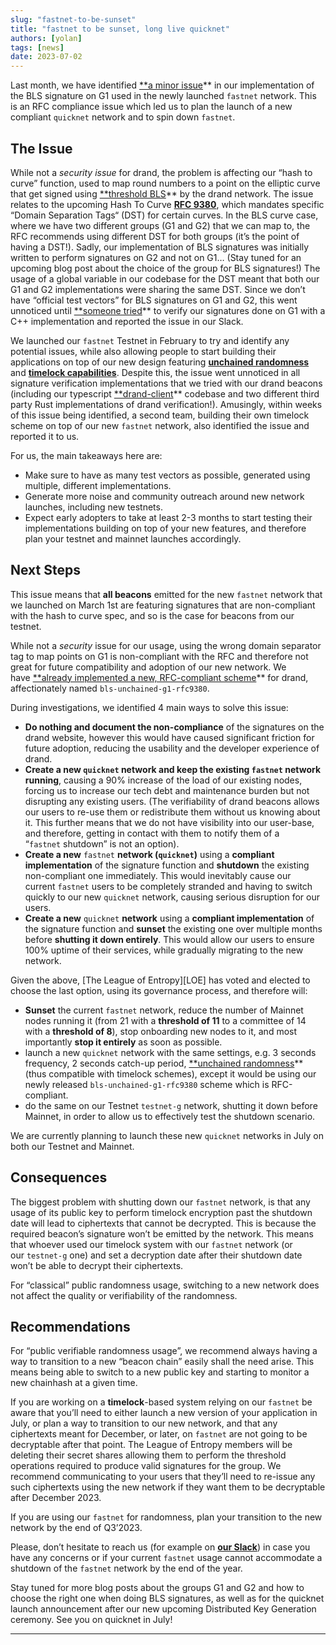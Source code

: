 ```yaml
---
slug: "fastnet-to-be-sunset"
title: "fastnet to be sunset, long live quicknet"
authors: [yolan]
tags: [news]
date: 2023-07-02
---
```


Last month, we have identified [**a minor issue](https://github.com/drand/kyber-bls12381/issues/22)** in our implementation of the BLS signature on G1 used in the newly launched `fastnet` network. This is an RFC compliance issue which led us to plan the launch of a new compliant `quicknet` network and to spin down `fastnet`.

<!-- truncate -->

## The Issue

While not a *security issue* for drand, the problem is affecting our “hash to curve” function, used to map round numbers to a point on the elliptic curve that get signed using [**threshold BLS](https://en.wikipedia.org/wiki/BLS_digital_signature)** by the drand network. The issue relates to the upcoming Hash To Curve [**RFC 9380**](https://www.rfc-editor.org/auth48/rfc9380), which mandates specific “Domain Separation Tags“ (DST) for certain curves. In the BLS curve case, where we have two different groups (G1 and G2) that we can map to, the RFC recommends using different DST for both groups (it’s the point of having a DST!). Sadly, our implementation of BLS signatures was initially written to perform signatures on G2 and not on G1… (Stay tuned for an upcoming blog post about the choice of the group for BLS signatures!) The usage of a global variable in our codebase for the DST meant that both our G1 and G2 implementations were sharing the same DST. Since we don’t have “official test vectors” for BLS signatures on G1 and G2, this went unnoticed until [**someone tried](https://drandworkspace.slack.com/archives/C011JB8NU2E/p1683527867397549?thread_ts=1683197659.071499&cid=C011JB8NU2E)** to verify our signatures done on G1 with a C++ implementation and reported the issue in our Slack.

We launched our `fastnet` Testnet in February to try and identify any potential issues, while also allowing people to start building their applications on top of our new design featuring [**unchained randomness**](https://docs.drand.love/docs/concepts/2-1-concepts-cryptography) and [**timelock capabilities**](/blog/timelock-encryption-is-now-supported-on-drand-mainnet). Despite this, the issue went unnoticed in all signature verification implementations that we tried with our drand beacons (including our typescript [**drand-client](https://github.com/drand/drand-client)** codebase and two different third party Rust implementations of drand verification!). Amusingly, within weeks of this issue being identified, a second team, building their own timelock scheme on top of our new `fastnet` network, also identified the issue and reported it to us.

For us, the main takeaways here are:

- Make sure to have as many test vectors as possible, generated using multiple, different implementations.
- Generate more noise and community outreach around new network launches, including new testnets.
- Expect early adopters to take at least 2-3 months to start testing their implementations building on top of your new features, and therefore plan your testnet and mainnet launches accordingly.

## Next Steps

This issue means that **all beacons** emitted for the new `fastnet` network that we launched on March 1st are featuring signatures that are non-compliant with the hash to curve spec, and so is the case for beacons from our testnet.

While not a *security* issue for our usage, using the wrong domain separator tag to map points on G1 is non-compliant with the RFC and therefore not great for future compatibility and adoption of our new network. We have [**already implemented a new, RFC-compliant scheme](https://github.com/drand/drand/pull/1249)** for drand, affectionately named `bls-unchained-g1-rfc9380`.

During investigations, we identified 4 main ways to solve this issue:

- **Do nothing and document the non-compliance** of the signatures on the drand website, however this would have caused significant friction for future adoption, reducing the usability and the developer experience of drand.
- **Create a new `quicknet` network and keep the existing `fastnet` network running**, causing a 90% increase of the load of our existing nodes, forcing us to increase our tech debt and maintenance burden but not disrupting any existing users. (The verifiability of drand beacons allows our users to re-use them or redistribute them without us knowing about it. This further means that we do not have visibility into our user-base, and therefore, getting in contact with them to notify them of a “`fastnet` shutdown” is not an option).
- **Create a new** `fastnet` **network (`quicknet`)** using a **compliant implementation** of the signature function and **shutdown** the existing non-compliant one immediately. This would inevitably cause our current `fastnet` users to be completely stranded and having to switch quickly to our new `quicknet` network, causing serious disruption for our users.
- **Create a new** `quicknet` **network** using a **compliant implementation** of the signature function and **sunset** the existing one over multiple months before **shutting it down entirely**. This would allow our users to ensure 100% uptime of their services, while gradually migrating to the new network.

Given the above, [The League of Entropy][LOE] has voted and elected to choose the last option, using its governance process, and therefore will:

- **Sunset** the current `fastnet` network, reduce the number of Mainnet nodes running it (from 21 with a **threshold of 11** to a committee of 14 with a **threshold of 8**), stop onboarding new nodes to it, and most importantly **stop it entirely** as soon as possible.
- launch a new `quicknet` network with the same settings, e.g. 3 seconds frequency, 2 seconds catch-up period, [**unchained randomness](/blog/multi-frequency-support-and-timelock-encryption-are-coming-to-drand)** (thus compatible with timelock schemes), except it would be using our newly released `bls-unchained-g1-rfc9380` scheme which is RFC-compliant.
- do the same on our Testnet `testnet-g` network, shutting it down before Mainnet, in order to allow us to effectively test the shutdown scenario.

We are currently planning to launch these new `quicknet` networks in July on both our Testnet and Mainnet.

## Consequences

The biggest problem with shutting down our `fastnet` network, is that any usage of its public key to perform timelock encryption past the shutdown date will lead to ciphertexts that cannot be decrypted. This is because the required beacon’s signature won’t be emitted by the network. This means that whoever used our timelock system with our `fastnet` network (or our `testnet-g` one) and set a decryption date after their shutdown date won’t be able to decrypt their ciphertexts.

For “classical” public randomness usage, switching to a new network does not affect the quality or verifiability of the randomness.

## Recommendations

For “public verifiable randomness usage”, we recommend always having a way to transition to a new “beacon chain” easily shall the need arise. This means being able to switch to a new public key and starting to monitor a new chainhash at a given time.

If you are working on a **timelock**-based system relying on our `fastnet` be aware that you’ll need to either launch a new version of your application in July, or plan a way to transition to our new network, and that any ciphertexts meant for December, or later, on `fastnet` are not going to be decryptable after that point. The League of Entropy members will be deleting their secret shares allowing them to perform the threshold operations required to produce valid signatures for the group. We recommend communicating to your users that they’ll need to re-issue any such ciphertexts using the new network if they want them to be decryptable after December 2023.

If you are using our `fastnet` for randomness, plan your transition to the new network by the end of Q3’2023.

Please, don’t hesitate to reach us (for example on [**our Slack**](https://join.slack.com/t/drandworkspace/shared_invite/zt-19u4rf6if-bf7lxIvF2zYn4~TrBwfkiA)) in case you have any concerns or if your current `fastnet` usage cannot accommodate a shutdown of the `fastnet` network by the end of the year.

Stay tuned for more blog posts about the groups G1 and G2 and how to choose the right one when doing BLS signatures, as well as for the quicknet launch announcement after our new upcoming Distributed Key Generation ceremony. See you on quicknet in July!

---
